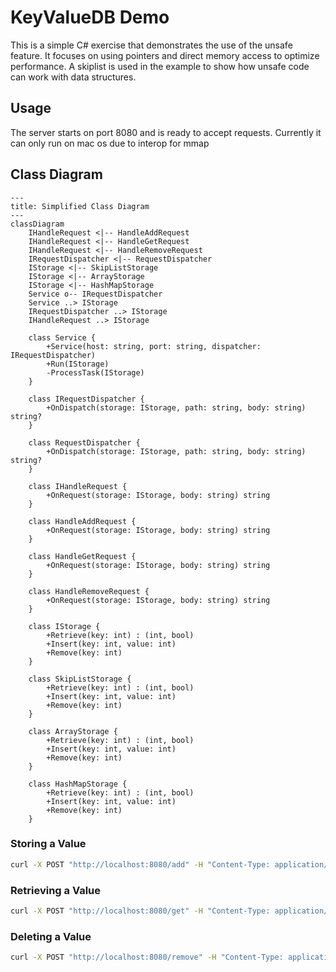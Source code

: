 # KeyValueDB Demo

This is a simple C# exercise that demonstrates the use of the unsafe feature. 
It focuses on using pointers and direct memory access to optimize performance.
A skiplist is used in the example to show how unsafe code can work with data structures.

## Usage
The server starts on port 8080 and is ready to accept requests.
Currently it can only run on mac os due to interop for mmap


## Class Diagram
```mermaid
---
title: Simplified Class Diagram
---
classDiagram
    IHandleRequest <|-- HandleAddRequest
    IHandleRequest <|-- HandleGetRequest
    IHandleRequest <|-- HandleRemoveRequest
    IRequestDispatcher <|-- RequestDispatcher
    IStorage <|-- SkipListStorage
    IStorage <|-- ArrayStorage
    IStorage <|-- HashMapStorage
    Service o-- IRequestDispatcher 
    Service ..> IStorage
    IRequestDispatcher ..> IStorage
    IHandleRequest ..> IStorage

    class Service {
        +Service(host: string, port: string, dispatcher: IRequestDispatcher)
        +Run(IStorage)
        -ProcessTask(IStorage)
    }

    class IRequestDispatcher {
        +OnDispatch(storage: IStorage, path: string, body: string) string?
    }

    class RequestDispatcher {
        +OnDispatch(storage: IStorage, path: string, body: string) string?
    }

    class IHandleRequest {
        +OnRequest(storage: IStorage, body: string) string
    }

    class HandleAddRequest {
        +OnRequest(storage: IStorage, body: string) string
    }

    class HandleGetRequest {
        +OnRequest(storage: IStorage, body: string) string
    }

    class HandleRemoveRequest {
        +OnRequest(storage: IStorage, body: string) string
    }

    class IStorage {
        +Retrieve(key: int) : (int, bool)
        +Insert(key: int, value: int)
        +Remove(key: int)
    }

    class SkipListStorage {
        +Retrieve(key: int) : (int, bool)
        +Insert(key: int, value: int)
        +Remove(key: int)
    }

    class ArrayStorage {
        +Retrieve(key: int) : (int, bool)
        +Insert(key: int, value: int)
        +Remove(key: int)
    }

    class HashMapStorage {
        +Retrieve(key: int) : (int, bool)
        +Insert(key: int, value: int)
        +Remove(key: int)
    }

```


### Storing a Value

```sh
curl -X POST "http://localhost:8080/add" -H "Content-Type: application/json" -d '{"Key": 1, "Value": 200}'
```

### Retrieving a Value

```sh
curl -X POST "http://localhost:8080/get" -H "Content-Type: application/json" -d '{"Key": 1}'
```

### Deleting a Value

```sh
curl -X POST "http://localhost:8080/remove" -H "Content-Type: application/json" -d '{"Key": 1}'
```